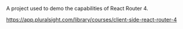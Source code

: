 A project used to demo the capabilities of React Router 4.

https://app.pluralsight.com/library/courses/client-side-react-router-4
